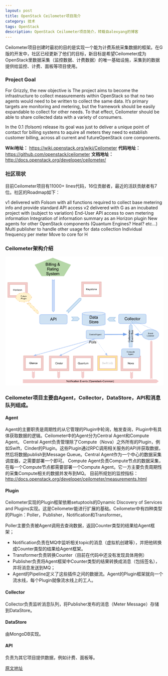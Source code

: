 ```yaml
---
layout: post
title: OpenStack Ceilometer项目简介
category: 技术
tags: OpenStack
description: OpenStack Ceilometer项目简介，转载自alexyang的博客
---
```


Ceilometer项目创建时最初的目的是实现一个能为计费系统采集数据的框架。在G版的开发中，社区已经更新了他们的目标，新目标是希望Ceilometer成为OpenStack里数据采集（监控数据、计费数据）的唯一基础设施，采集到的数据提供给监控、计费、面板等项目使用。

### Project Goal

For Grizzly, the new objective is The project aims to become the infrastructure to collect measurements within OpenStack so that no two agents would need to be written to collect the same data. It’s primary targets are monitoring and metering, but the framework should be easily expandable to collect for other needs. To that effect, Ceilometer should be able to share collected data with a variety of consumers.

In the 0.1 (folsom) release its goal was just to deliver a unique point of contact for billing systems to aquire all meters they need to establish customer billing, across all current and futureOpenStack core components.

**Wiki地址：** https://wiki.openstack.org/wiki/Ceilometer
**代码地址：** https://github.com/openstack/ceilometer
**文档地址：** http://docs.openstack.org/developer/ceilometer/

 

### 社区现状

目前Ceilometer项目有11000+ lines代码，16位贡献者，最近的活跃贡献者有7位。社区的Roadmap如下：

v1 delivered with Folsom with all functions required to collect base metering info and provide standard API access
v2 delivered with G as an incubated project with (subject to variation)
End-User API access to own metering information
Integration of information summary as an Horizon plugin
New agents for other OpenStack components (Quantum Engines? Heat? etc…)
Multi publisher to handle other usage for data collection
Individual frequency per meter
Move to core for H

### Ceilometer架构介绍

![Ceilometer架构介绍](/public/upload/ceilometer-architecture.png)

### Ceilometer项目主要由Agent，Collector，DataStore，API和消息队列组成。

#### Agent

Agent的主要职责是周期性的从它管理的Plugin中轮询，触发查询，Plugin中有具体获取数据的逻辑。Ceilometer中的Agent分为Central Agent和Compute Agent。
Central Agent负责管理除了Compute（Nova）之外所有的Plugin，例如Swift，Cinder的Plugin。这些Plugin通过RPC调用相关服务的API并获取数据，然后将数据publish到Message Queue。Central Agent作为一个中心的数据采集调度器，之需要部署一个即可。
Compute Agent负责Compute节点的数据采集，在每一个Compute节点都需要部署一个Compute Agent。它一方主要负责周期性的采集Compute相关的数据并发布到MQ。
目前所规划的监控指标：http://docs.openstack.org/developer/ceilometer/measurements.html

#### Plugin

Ceilometer实现的Plugin框架依赖setuptools的Dynamic Discovery of Services and Plugins实现。这是Ceilometer能进行扩展的基础。Ceilometer中有四种类型的Plugin：Poller，Publisher，Notification和Transformer。

Poller主要负责被Agent调用去查询数据，返回Counter类型的结果给Agent框架；

- Notification负责在MQ中监听相关topic的消息（虚拟机创建等），并把他转换成Counter类型的结果给Agent框架。
- Transformer负责转换Counter（目前在代码中还没有发现具体用例）
- Publisher负责将Agent框架中Counter类型的结果转换成消息（包括签名），并将消息发送到MQ；
- Agent的Pipeline定义了这些插件之间的数据流。Agent的Plugin框架就向一个流水线，每个Plugin就像流水线上的工人。

#### Collector

Collector负责监听消息队列，将Publisher发布的消息（Meter Message）存储到DataStore。

#### DataStore

由MongoDB实现。

#### API

负责为其它项目提供数据，例如计费、面板等。

[原文地址](http://www.cnblogs.com/alexyang8/archive/2013/02/18/2915981.html)